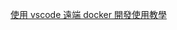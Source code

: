 
[使用 vscode 遠端 docker 開發使用教學](https://mushding.space/2022/07/07/%E4%BD%BF%E7%94%A8-vscode-%E9%81%A0%E7%AB%AF-docker-%E9%96%8B%E7%99%BC%E4%BD%BF%E7%94%A8%E6%95%99%E5%AD%B8/)


